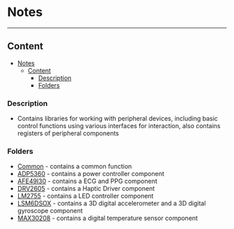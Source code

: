 # Notes
___
## Content
- [Notes](#notes)
  - [Content](#content)
    - [Description](#description)
    - [Folders](#folders)

### Description
  - Contains libraries for working with peripheral devices, including basic control functions using various interfaces for interaction, also contains registers of peripheral components

### Folders
  - [Common](Common) - contains a common function
  - [ADP5360](ADP5360) - contains a power controller component
  - [AFE49I30](AFE49I30) - contains a ECG and PPG component
  - [DRV2605](DRV2605) - contains a Haptic Driver component
  - [LM2755](LM2755) - contains a LED controller component
  - [LSM6DSOX](LSM6DSOX) - contains a 3D digital accelerometer and a 3D digital gyroscope component
  - [MAX30208](MAX30208) - contains a digital temperature sensor component